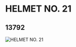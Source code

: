 # HELMET NO. 21
## 13792
![HELMET NO. 21](https://lc-www-live-s.legocdn.com/media/bricks/5/2/6117927.jpg)